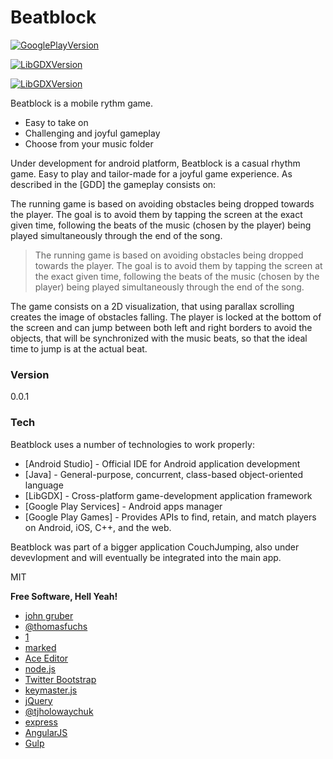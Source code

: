 # Beatblock
 [![GooglePlayVersion](https://img.shields.io/badge/Google%20Play%20Services-7.0.0-yellowgreen.svg)](https://developers.google.com/android/guides/overview)

 [![LibGDXVersion](https://img.shields.io/badge/LibGDX-1.2.0-yellowgreen.svg)](https://libgdx.badlogicgames.com/index.html)

 [![LibGDXVersion](https://img.shields.io/badge/Gradle-2.2.1-yellowgreen.svg)](https://gradle.org/)


Beatblock is a mobile rythm game.

  - Easy to take on
  - Challenging and joyful gameplay
  - Choose from your music folder

Under development for android platform, Beatblock is a casual rhythm game. Easy to play and tailor-made for a joyful game experience.
As described in the [GDD] the gameplay consists on:

The running game is based on avoiding obstacles being dropped towards the player. The goal is to avoid them by tapping the screen at the exact given time, following the beats of the music (chosen by the player) being played simultaneously through the end of the song.

> The running game is based on avoiding obstacles
> being dropped towards the player. The goal is 
> to avoid them by tapping the screen at the exact
> given time, following the beats of the music
> (chosen by the player) being played simultaneously
> through the end of the song.

The game consists on a 2D visualization, that using parallax scrolling creates the image of obstacles falling. The player is locked at the bottom of the screen and can jump between both left and right borders to avoid the objects, that will be synchronized with the music beats, so that the ideal time to jump is at the actual beat.

### Version
0.0.1

### Tech

Beatblock uses a number of technologies to work properly:

* [Android Studio] - Official IDE for Android application development
* [Java] - General-purpose, concurrent, class-based object-oriented language
* [LibGDX] - Cross-platform game-development application framework
* [Google Play Services] - Android apps manager
* [Google Play Games] - Provides APIs to find, retain, and match players on Android, iOS, C++, and the web.

Beatblock was part of a bigger application CouchJumping, also under devevlopment and will eventually be integrated into the main app.

MIT

**Free Software, Hell Yeah!**

- [john gruber](http://daringfireball.net)
- [@thomasfuchs](http://twitter.com/thomasfuchs)
- [1](http://daringfireball.net/projects/markdown/)
- [marked](https://github.com/chjj/marked)
- [Ace Editor](http://ace.ajax.org)
- [node.js](http://nodejs.org)
- [Twitter Bootstrap](http://twitter.github.com/bootstrap/)
- [keymaster.js](https://github.com/madrobby/keymaster)
- [jQuery](http://jquery.com)
- [@tjholowaychuk](http://twitter.com/tjholowaychuk)
- [express](http://expressjs.com)
- [AngularJS](http://angularjs.org)
- [Gulp](http://gulpjs.com)